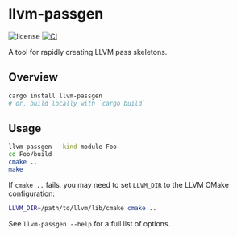 llvm-passgen
============

![license](https://raster.shields.io/badge/license-MIT%20with%20restrictions-green.png)
[![CI](https://github.com/woodruffw/llvm-passgen/actions/workflows/ci.yml/badge.svg)](https://github.com/woodruffw/llvm-passgen/actions/workflows/ci.yml)

A tool for rapidly creating LLVM pass skeletons.

## Overview

```bash
cargo install llvm-passgen
# or, build locally with `cargo build`
```

## Usage

```bash
llvm-passgen --kind module Foo
cd Foo/build
cmake ..
make
```

If `cmake ..` fails, you may need to set `LLVM_DIR` to the LLVM CMake configuration:

```bash
LLVM_DIR=/path/to/llvm/lib/cmake cmake ..
```

See `llvm-passgen --help` for a full list of options.

